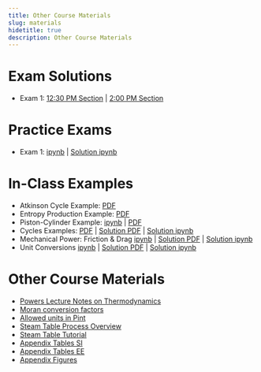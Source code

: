 ```yaml
---
title: Other Course Materials
slug: materials
hidetitle: true
description: Other Course Materials
---
```


# Exam Solutions

- Exam 1: [12:30 PM Section](/course-materials/exams/exam-1/exam-1-1230-soln.pdf) | [2:00 PM Section](/course-materials/exams/exam-1/exam-1-1400-soln.pdf)

# Practice Exams

- Exam 1: [ipynb](/course-materials/exams/exam-1/exam-1-practice.zip) | [Solution ipynb](/course-materials/exams/exam-1/exam-1-practice-soln.zip)

# In-Class Examples

- Atkinson Cycle Example: [PDF](/course-materials/worksheets/ch-6/atkinson-cycle.pdf)
- Entropy Production Example: [PDF](/course-materials/worksheets/ch-6/entropy-production-example.pdf)
- Piston-Cylinder Example: [ipynb](/course-materials/piston-cylinder-example.zip) | [PDF](/course-materials/piston-cylinder-example.pdf)
- Cycles Examples: [PDF](/course-materials/cycles-examples.pdf) | [Solution PDF](/course-materials/cycles-examples-soln.pdf) | [Solution ipynb](/course-materials/cycles-examples-soln.zip)
- Mechanical Power: Friction &  Drag [ipynb](/course-materials/mechanical-power-drag-friction.zip) | [Solution PDF](/course-materials/mechanical-power-drag-friction-soln.pdf) | [Solution ipynb](/course-materials/mechanical-power-drag-friction-soln.zip)
- Unit Conversions [ipynb](/course-materials/unit-conversions.zip) | [Solution PDF](/course-materials/unit-conversions-soln.pdf) | [Solution ipynb](/course-materials/unit-conversions-soln.zip)

# Other Course Materials

- [Powers Lecture Notes on Thermodynamics](/course-materials/notes.pdf)
- [Moran conversion factors](/course-materials/Moran_conversion_factors.pdf)
- [Allowed units in Pint](/course-materials/pint-conversions.pdf)
- [Steam Table Process Overview](/course-materials/steam-table-process-overview.pdf)
- [Steam Table Tutorial](/course-materials/steam-table-tutorial.pptx)
- [Appendix Tables SI](/course-materials/Appendix-Tables-SI.pdf)
- [Appendix Tables EE](/course-materials/Appendix-Tables-EE.pdf)
- [Appendix Figures](/course-materials/Appendix-Figures.pdf)
